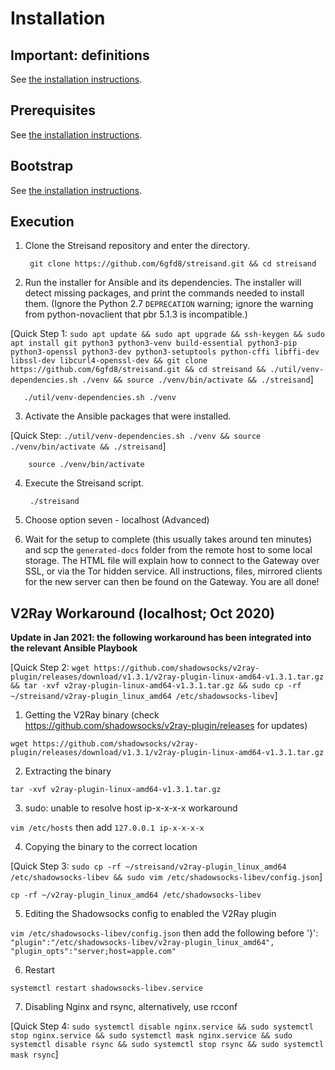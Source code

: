 # Installation

## Important: definitions ##

See [the installation instructions](installation.md).

## Prerequisites ##

See [the installation instructions](installation.md).

## Bootstrap ##

See [the installation instructions](installation.md).

## Execution ##

1. Clone the Streisand repository and enter the directory.

        git clone https://github.com/6gfd8/streisand.git && cd streisand

2. Run the installer for Ansible and its dependencies. The installer will detect missing packages, and print the commands needed to install them. (Ignore the Python 2.7 `DEPRECATION` warning; ignore the warning from python-novaclient that pbr 5.1.3 is incompatible.) 

[Quick Step 1: `sudo apt update && sudo apt upgrade && ssh-keygen && sudo apt install git python3 python3-venv build-essential python3-pip python3-openssl python3-dev python3-setuptools python-cffi libffi-dev libssl-dev libcurl4-openssl-dev && git clone https://github.com/6gfd8/streisand.git && cd streisand && ./util/venv-dependencies.sh ./venv && source ./venv/bin/activate && ./streisand`]

       ./util/venv-dependencies.sh ./venv

3. Activate the Ansible packages that were installed.

[Quick Step: `./util/venv-dependencies.sh ./venv && source ./venv/bin/activate && ./streisand`]

        source ./venv/bin/activate

4. Execute the Streisand script.

        ./streisand

5. Choose option seven - localhost (Advanced)
6. Wait for the setup to complete (this usually takes around ten minutes) and scp the `generated-docs` folder from the remote host to some local storage. The HTML file will explain how to connect to the Gateway over SSL, or via the Tor hidden service. All instructions, files, mirrored clients for the new server can then be found on the Gateway. You are all done!

## V2Ray Workaround (localhost; Oct 2020)

**Update in Jan 2021: the following workaround has been integrated into the relevant Ansible Playbook**


[Quick Step 2: `wget https://github.com/shadowsocks/v2ray-plugin/releases/download/v1.3.1/v2ray-plugin-linux-amd64-v1.3.1.tar.gz && tar -xvf v2ray-plugin-linux-amd64-v1.3.1.tar.gz && sudo cp -rf ~/streisand/v2ray-plugin_linux_amd64 /etc/shadowsocks-libev`]

1. Getting the V2Ray binary (check https://github.com/shadowsocks/v2ray-plugin/releases for updates)

`wget https://github.com/shadowsocks/v2ray-plugin/releases/download/v1.3.1/v2ray-plugin-linux-amd64-v1.3.1.tar.gz`

2. Extracting the binary

`tar -xvf v2ray-plugin-linux-amd64-v1.3.1.tar.gz`

3. sudo: unable to resolve host ip-x-x-x-x workaround

`vim /etc/hosts` then add `127.0.0.1 ip-x-x-x-x`

4. Copying the binary to the correct location

[Quick Step 3: `sudo cp -rf ~/streisand/v2ray-plugin_linux_amd64 /etc/shadowsocks-libev && sudo vim /etc/shadowsocks-libev/config.json`]

`cp -rf ~/v2ray-plugin_linux_amd64 /etc/shadowsocks-libev`

5. Editing the Shadowsocks config to enabled the V2Ray plugin

`vim /etc/shadowsocks-libev/config.json` then add the following before '}':
`"plugin":"/etc/shadowsocks-libev/v2ray-plugin_linux_amd64",
"plugin_opts":"server;host=apple.com"`

6. Restart

`systemctl restart shadowsocks-libev.service`

7. Disabling Nginx and rsync, alternatively, use rcconf

[Quick Step 4: `sudo systemctl disable nginx.service && sudo systemctl stop nginx.service && sudo systemctl mask nginx.service && sudo systemctl disable rsync && sudo systemctl stop rsync && sudo systemctl mask rsync`]
